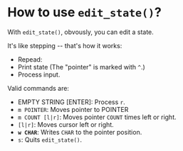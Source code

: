 How to use `edit_state()`? 
===========================

With `edit_state()`, obvously, you can edit a state.

It's like stepping -- that's how it works:

* Repead:
 * Print state (The "pointer" is marked with `^`.)
 * Process input.

Valid commands are:

* EMPTY STRING [ENTER]: Process `r`.
* `m POINTER`: Moves pointer to POINTER
* `m COUNT [l|r]`: Moves pointer `COUNT` times left or right.
* `[l|r]`: Moves cursor left or right.
* **`w CHAR`**: Writes `CHAR` to the pointer position.
* `s`: Quits `edit_state()`.
